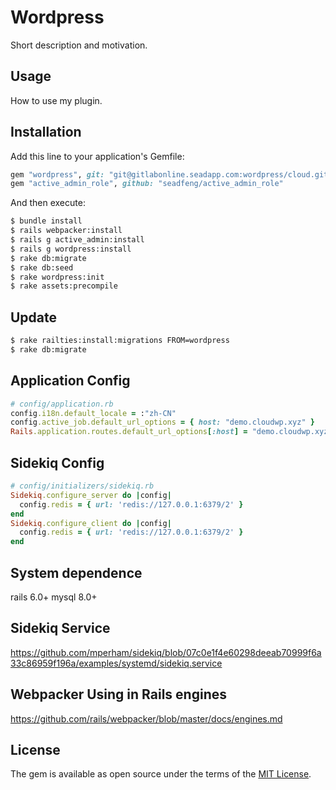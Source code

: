 # Wordpress
Short description and motivation.

## Usage
How to use my plugin.

## Installation
Add this line to your application's Gemfile:

```ruby
gem "wordpress", git: "git@gitlabonline.seadapp.com:wordpress/cloud.git"
gem "active_admin_role", github: "seadfeng/active_admin_role"
```

And then execute:
```bash
$ bundle install 
$ rails webpacker:install
$ rails g active_admin:install
$ rails g wordpress:install
$ rake db:migrate
$ rake db:seed
$ rake wordpress:init
$ rake assets:precompile
```

## Update 

```bash
$ rake railties:install:migrations FROM=wordpress
$ rake db:migrate
```

## Application Config

```ruby
# config/application.rb
config.i18n.default_locale = :"zh-CN"
config.active_job.default_url_options = { host: "demo.cloudwp.xyz" }
Rails.application.routes.default_url_options[:host] = "demo.cloudwp.xyz"
```

## Sidekiq Config
```ruby
# config/initializers/sidekiq.rb
Sidekiq.configure_server do |config|
  config.redis = { url: 'redis://127.0.0.1:6379/2' } 
end
Sidekiq.configure_client do |config|
  config.redis = { url: 'redis://127.0.0.1:6379/2' }
end
```

## System dependence
rails 6.0+
mysql 8.0+


## Sidekiq Service

https://github.com/mperham/sidekiq/blob/07c0e1f4e60298deeab70999f6a33c86959f196a/examples/systemd/sidekiq.service

## Webpacker Using in Rails engines

https://github.com/rails/webpacker/blob/master/docs/engines.md

## License
The gem is available as open source under the terms of the [MIT License](https://opensource.org/licenses/MIT).

